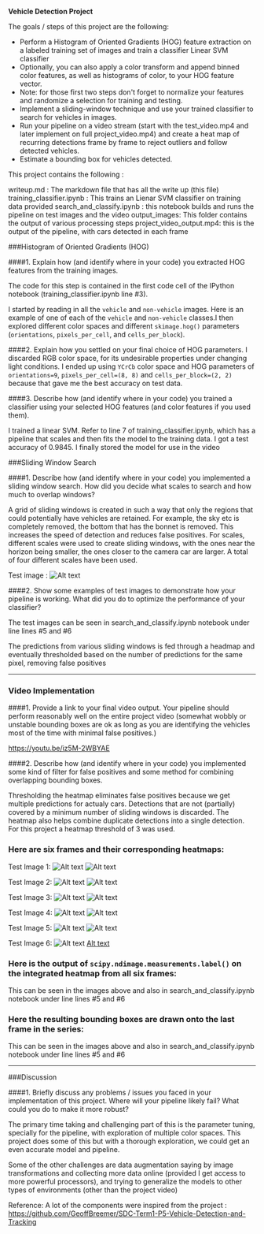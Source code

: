 **Vehicle Detection Project**

The goals / steps of this project are the following:

* Perform a Histogram of Oriented Gradients (HOG) feature extraction on a labeled training set of images and train a classifier Linear SVM classifier
* Optionally, you can also apply a color transform and append binned color features, as well as histograms of color, to your HOG feature vector.
* Note: for those first two steps don't forget to normalize your features and randomize a selection for training and testing.
* Implement a sliding-window technique and use your trained classifier to search for vehicles in images.
* Run your pipeline on a video stream (start with the test_video.mp4 and later implement on full project_video.mp4) and create a heat map of recurring detections frame by frame to reject outliers and follow detected vehicles.
* Estimate a bounding box for vehicles detected.

This project contains the following :

writeup.md : The markdown file that has all the write up (this file)
training_classifier.ipynb : This trains an Lienar SVM classifier on training data provided
search_and_classify.ipynb : this notebook builds and runs the pipeline on test images and the video
output_images: This folder contains the output of various processing steps
project_video_output.mp4: this is the output of the pipeline, with cars detected in each frame

###Histogram of Oriented Gradients (HOG)

####1. Explain how (and identify where in your code) you extracted HOG features from the training images.

The code for this step is contained in the first code cell of the IPython notebook (training_classifier.ipynb line #3).  

I started by reading in all the `vehicle` and `non-vehicle` images.  Here is an example of one of each of the `vehicle` and `non-vehicle` classes.I then explored different color spaces and different `skimage.hog()` parameters (`orientations`, `pixels_per_cell`, and `cells_per_block`).

####2. Explain how you settled on your final choice of HOG parameters.
I discarded RGB color space, for its undesirable properties under changing light conditions. I ended up using  `YCrCb` color space and HOG parameters of `orientations=9`, `pixels_per_cell=(8, 8)` and `cells_per_block=(2, 2)` because that gave me the best accuracy on test data.

####3. Describe how (and identify where in your code) you trained a classifier using your selected HOG features (and color features if you used them).

I trained a linear SVM. Refer to line 7 of training_classifier.ipynb, which has a pipeline that scales and then fits the model to the training data. I got a test accuracy of 0.9845. I finally stored the model for use in the video

###Sliding Window Search

####1. Describe how (and identify where in your code) you implemented a sliding window search.  How did you decide what scales to search and how much to overlap windows?

A grid of sliding windows is created in such a way that only the regions that could potentially have vehicles are retained. For example, the sky etc is completely removed, the bottom that has the bonnet is removed. This increases the speed of detection and reduces false positives. For scales, different scales were used to create sliding windows, with the ones near the horizon being smaller, the ones closer to the camera car are larger. A total of four different scales have been used.

Test image : ![Alt text](./output_images/test_sliding_windows_grid.jpg?raw=true "Sliding Windows")

####2. Show some examples of test images to demonstrate how your pipeline is working.  What did you do to optimize the performance of your classifier?

The test images can be seen in search_and_classify.ipynb notebook under line lines #5 and #6

The predictions from various sliding windows is fed through a headmap and eventually thresholded based on the number of predictions for the same pixel, removing false positives

---

### Video Implementation

####1. Provide a link to your final video output.  Your pipeline should perform reasonably well on the entire project video (somewhat wobbly or unstable bounding boxes are ok as long as you are identifying the vehicles most of the time with minimal false positives.)

https://youtu.be/iz5M-2WBYAE


####2. Describe how (and identify where in your code) you implemented some kind of filter for false positives and some method for combining overlapping bounding boxes.

Thresholding the heatmap eliminates false positives because we get multiple predictions for actualy cars. Detections that are not (partially) covered by a minimum number of sliding windows is discarded. The heatmap also helps combine duplicate detections into a single detection. For this project a heatmap threshold of 3 was used.

### Here are six frames and their corresponding heatmaps:

Test Image 1:
![Alt text](./output_images/test1_detected.jpg?raw=true "Test Image 1")
![Alt text](./output_images/labeled_regions_test_1.jpg?raw=true "Test Image 1")

Test Image 2:
![Alt text](./output_images/test2_detected.jpg?raw=true "Test Image 2")
![Alt text](./output_images/labeled_regions_test_2.jpg?raw=true "Test Image 2")

Test Image 3:
![Alt text](./output_images/test3_detected.jpg?raw=true "Test Image 3")
![Alt text](./output_images/labeled_regions_test_3.jpg?raw=true "Test Image 3")

Test Image 4:
![Alt text](./output_images/test4_detected.jpg?raw=true "Test Image 4")
![Alt text](./output_images/labeled_regions_test_4.jpg?raw=true "Test Image 4")

Test Image 5:
![Alt text](./output_images/test5_detected.jpg?raw=true "Test Image 5")
![Alt text](./output_images/labeled_regions_test_5.jpg?raw=true "Test Image 5")

Test Image 6:
![Alt text](./output_images/test6_detected.jpg?raw=true "Test Image 6")
[Alt text](./output_images/labeled_regions_test_6.jpg?raw=true "Test Image 6")

### Here is the output of `scipy.ndimage.measurements.label()` on the integrated heatmap from all six frames:
This can be seen in the images above and also in search_and_classify.ipynb notebook under line lines #5 and #6

### Here the resulting bounding boxes are drawn onto the last frame in the series:

This can be seen in the images above and also in search_and_classify.ipynb notebook under line lines #5 and #6

---

###Discussion

####1. Briefly discuss any problems / issues you faced in your implementation of this project.  Where will your pipeline likely fail?  What could you do to make it more robust?

The primary time taking and challenging part of this is the parameter tuning, specially for the pipeline, with exploration of multiple color spaces. This project does some of this but with a thorough exploration, we could get an even accurate model and pipeline.

Some of the other challenges are data augmentation saying by image transformations and collecting more data online (provided I get access to more powerful processors), and trying to generalize the models to other types of environments (other than the project video)

Reference: A lot of the components were inspired from the project : https://github.com/GeoffBreemer/SDC-Term1-P5-Vehicle-Detection-and-Tracking
